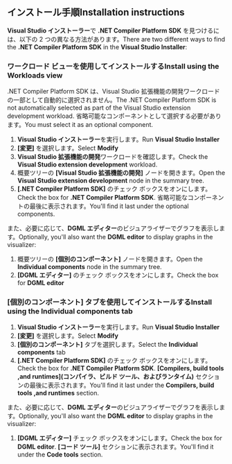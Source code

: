 ## <a name="installation-instructions"></a><span data-ttu-id="c8c1b-101">インストール手順</span><span class="sxs-lookup"><span data-stu-id="c8c1b-101">Installation instructions</span></span> 

<span data-ttu-id="c8c1b-102">**Visual Studio インストーラー**で **.NET Compiler Platform SDK** を見つけるには、以下の 2 つの異なる方法があります。</span><span class="sxs-lookup"><span data-stu-id="c8c1b-102">There are two different ways to find the **.NET Compiler Platform SDK** in the **Visual Studio Installer**:</span></span>

### <a name="install-using-the-workloads-view"></a><span data-ttu-id="c8c1b-103">ワークロード ビューを使用してインストールする</span><span class="sxs-lookup"><span data-stu-id="c8c1b-103">Install using the Workloads view</span></span>

<span data-ttu-id="c8c1b-104">.NET Compiler Platform SDK は、Visual Studio 拡張機能の開発ワークロードの一部として自動的に選択されません。</span><span class="sxs-lookup"><span data-stu-id="c8c1b-104">The .NET Compiler Platform SDK is not automatically selected as part of the Visual Studio extension development workload.</span></span> <span data-ttu-id="c8c1b-105">省略可能なコンポーネントとして選択する必要があります。</span><span class="sxs-lookup"><span data-stu-id="c8c1b-105">You must select it as an optional component.</span></span>

1. <span data-ttu-id="c8c1b-106">**Visual Studio インストーラー**を実行します。</span><span class="sxs-lookup"><span data-stu-id="c8c1b-106">Run **Visual Studio Installer**</span></span> 
1. <span data-ttu-id="c8c1b-107">**[変更]** を選択します。</span><span class="sxs-lookup"><span data-stu-id="c8c1b-107">Select **Modify**</span></span> 
1. <span data-ttu-id="c8c1b-108">**Visual Studio 拡張機能の開発**ワークロードを確認します。</span><span class="sxs-lookup"><span data-stu-id="c8c1b-108">Check the **Visual Studio extension development** workload.</span></span>
1. <span data-ttu-id="c8c1b-109">概要ツリーの **[Visual Studio 拡張機能の開発]** ノードを開きます。</span><span class="sxs-lookup"><span data-stu-id="c8c1b-109">Open the **Visual Studio extension development** node in the summary tree.</span></span>
1. <span data-ttu-id="c8c1b-110">**[.NET Compiler Platform SDK]** のチェック ボックスをオンにします。</span><span class="sxs-lookup"><span data-stu-id="c8c1b-110">Check the box for **.NET Compiler Platform SDK**.</span></span> <span data-ttu-id="c8c1b-111">省略可能なコンポーネントの最後に表示されます。</span><span class="sxs-lookup"><span data-stu-id="c8c1b-111">You'll find it last under the optional components.</span></span>

<span data-ttu-id="c8c1b-112">また、必要に応じて、**DGML エディター**のビジュアライザーでグラフを表示します。</span><span class="sxs-lookup"><span data-stu-id="c8c1b-112">Optionally, you'll also want the **DGML editor** to display graphs in the visualizer:</span></span>

1. <span data-ttu-id="c8c1b-113">概要ツリーの **[個別のコンポーネント]** ノードを開きます。</span><span class="sxs-lookup"><span data-stu-id="c8c1b-113">Open the **Individual components** node in the summary tree.</span></span>
1. <span data-ttu-id="c8c1b-114">**[DGML エディター]** のチェック ボックスをオンにします。</span><span class="sxs-lookup"><span data-stu-id="c8c1b-114">Check the box for **DGML editor**</span></span>

### <a name="install-using-the-individual-components-tab"></a><span data-ttu-id="c8c1b-115">[個別のコンポーネント] タブを使用してインストールする</span><span class="sxs-lookup"><span data-stu-id="c8c1b-115">Install using the Individual components tab</span></span>

1. <span data-ttu-id="c8c1b-116">**Visual Studio インストーラー**を実行します。</span><span class="sxs-lookup"><span data-stu-id="c8c1b-116">Run **Visual Studio Installer**</span></span> 
1. <span data-ttu-id="c8c1b-117">**[変更]** を選択します。</span><span class="sxs-lookup"><span data-stu-id="c8c1b-117">Select **Modify**</span></span> 
1. <span data-ttu-id="c8c1b-118">**[個別のコンポーネント]** タブを選択します。</span><span class="sxs-lookup"><span data-stu-id="c8c1b-118">Select the **Individual components** tab</span></span> 
1. <span data-ttu-id="c8c1b-119">**[.NET Compiler Platform SDK]** のチェック ボックスをオンにします。</span><span class="sxs-lookup"><span data-stu-id="c8c1b-119">Check the box for **.NET Compiler Platform SDK**.</span></span> <span data-ttu-id="c8c1b-120">**[Compilers, build tools ,and runtimes]\(コンパイラ、ビルド ツール、およびランタイム\)** セクションの最後に表示されます。</span><span class="sxs-lookup"><span data-stu-id="c8c1b-120">You'll find it last under the **Compilers, build tools ,and runtimes** section.</span></span>

<span data-ttu-id="c8c1b-121">また、必要に応じて、**DGML エディター**のビジュアライザーでグラフを表示します。</span><span class="sxs-lookup"><span data-stu-id="c8c1b-121">Optionally, you'll also want the **DGML editor** to display graphs in the visualizer:</span></span>

1. <span data-ttu-id="c8c1b-122">**[DGML エディター]** チェック ボックスをオンにします。</span><span class="sxs-lookup"><span data-stu-id="c8c1b-122">Check the box for **DGML editor**.</span></span> <span data-ttu-id="c8c1b-123">**[コード ツール]** セクションに表示されます。</span><span class="sxs-lookup"><span data-stu-id="c8c1b-123">You'll find it under the **Code tools** section.</span></span>
